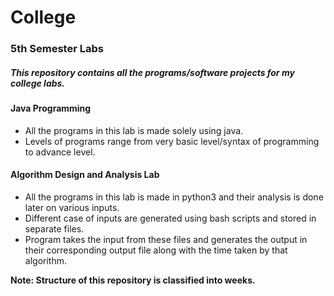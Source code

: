 # College

### 5th Semester Labs
##### This repository contains all the programs/software projects for my college labs.

#### Java Programming
* All the programs in this lab is made solely using java.
* Levels of programs range from very basic level/syntax of programming to advance level.

#### Algorithm Design and Analysis Lab
* All the programs in this lab is made in python3 and their analysis is done later on various inputs.
* Different case of inputs are generated using bash scripts and stored in separate files.
* Program takes the input from these files and generates the output in their corresponding output file along with the time taken by that algorithm.




**Note: Structure of this repository is classified into weeks.**
